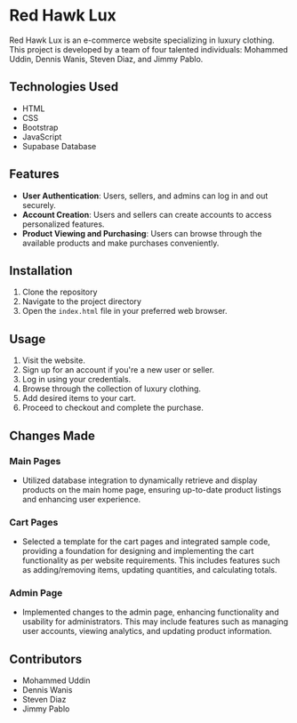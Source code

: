 # Red Hawk Lux

Red Hawk Lux is an e-commerce website specializing in luxury clothing. This project is developed by a team of four talented individuals: Mohammed Uddin, Dennis Wanis, Steven Diaz, and Jimmy Pablo.

## Technologies Used

- HTML
- CSS
- Bootstrap
- JavaScript
- Supabase Database

## Features

- **User Authentication**: Users, sellers, and admins can log in and out securely.
- **Account Creation**: Users and sellers can create accounts to access personalized features.
- **Product Viewing and Purchasing**: Users can browse through the available products and make purchases conveniently.

## Installation

1. Clone the repository
2. Navigate to the project directory
3. Open the `index.html` file in your preferred web browser.

## Usage

1. Visit the website.
2. Sign up for an account if you're a new user or seller.
3. Log in using your credentials.
4. Browse through the collection of luxury clothing.
5. Add desired items to your cart.
6. Proceed to checkout and complete the purchase.

## Changes Made

### Main Pages

- Utilized database integration to dynamically retrieve and display products on the main home page, ensuring up-to-date product listings and enhancing user experience.
  
### Cart Pages

- Selected a template for the cart pages and integrated sample code, providing a foundation for designing and implementing the cart functionality as per website requirements. This includes features such as adding/removing items, updating quantities, and calculating totals.

### Admin Page

- Implemented changes to the admin page, enhancing functionality and usability for administrators. This may include features such as managing user accounts, viewing analytics, and updating product information.


## Contributors

- Mohammed Uddin
- Dennis Wanis
- Steven Diaz
- Jimmy Pablo
